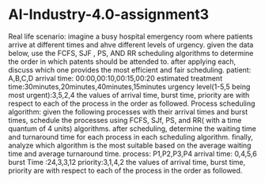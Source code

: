# AI-Industry-4.0-assignment3
Real life scenario:
imagine a busy hospital emergency room where patients arrive at different times and ahve different levels of urgency.
given the data below, use the FCFS, SJF , PS, AND RR scheduling algorithms to determine the order in which patents should be attended to.
after applying each, discuss which one provides the most efficient and fair scheduling.
patient: A,B,C,D
arrival time: 00:00,00:10,00:15,00:20
estimated treatment time:30minutes,20minutes,40minutes,15minutes
urgency level(1-5,5 being most urgent):3,5,2,4
the values of arrival time, burst time, priority are with respect to each of the process in the order as followed.
Process scheduling algorithm:
given the following processes with their arrival times and burst times, 
schedule the processes using FCFS, SJf, PS, and RR( with a time quantum of 4 units) algorithms.
after scheduling, determine the waiting time and turnaround time for each process in each scheduling algorithm.
finally, analyze which algorithm is the most suitable based on the average waiting time and average turnaround time.
process: P1,P2,P3,P4
arrival time: 0,4,5,6
burst Time :24,3,3,12
priority:3,1,4,2
the values of arrival time, burst time, priority are with respect to each of the process in the order as followed.
